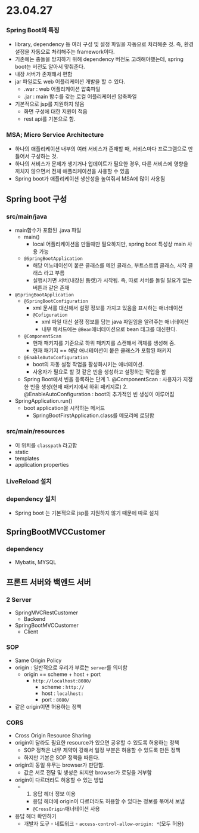 # 23.04.27
### Spring Boot의 특징
- library, dependency 등 여러 구성 및 설정 파일을 자동으로 처리해준 것. 즉, 환경 설정을 자동으로 처리해주는 framework이다.
- 기존에는 충돌을 방지하기 위해 dependency 버전도 고려해야했는데, spring boot는 버전도 알아서 맞춰준다.
- 내장 서버가 존재해서 편함
- jar 파일로도 web 어플리케이션 개발을 할 수 있다.
  - .war : web 어플리케이션 압축파일
  - .jar : main 함수를 갖는 로컬 어플리케이션 압축파일
- 기본적으로 jsp를 지원하지 않음
  - 화면 구성에 대한 지원이 적음
  - rest api를 기본으로 함.

### MSA; Micro Service Architecture
- 하나의 애플리케이션 내부의 여러 서비스가 존재할 때, 서비스마다 프로그램으로 만들어서 구성하는 것.
- 하나의 서비스가 문제가 생기거나 업데이트가 필요한 경우, 다른 서비스에 영향을 끼치지 않으면서 전체 애플리케이션을 사용할 수 있음
- Spring boot가 애플리케이션 생산성을 높여줘서 MSA에 많이 사용됨

## Spring boot 구성
### src/main/java
- main함수가 포함된 .java 파일
  - main() 
    - local 어플리케이션을 만들때만 필요하지만, spring boot 특성상 main 사용 가능
  - `@SpringBootApplication`
    - 해당 어노테이션이 붙은 클래스를 메인 클래스, 부트스트랩 클래스, 시작 클래스 라고 부름
    - 실행시키면 서버(내장된 톰캣)가 시작됨. 즉, 따로 서버를 돌릴 필요가 없는 버튼과 같은 존재
- `@SpringBootApplication`
  - `@SpringBootConfiguration`
    - xml 문서를 대신해서 설정 정보를 가지고 있음을 표시하는 애너테이션
    - `@Cofiguration`
      - xml 파일 대신 설정 정보를 담는 java 파일임을 알려주는 애너테이션
      - 내부 메서드에는 `@Bean`애너테이션으로 bean 태그를 대신한다.
  - `@ComponentScan`
    - 현재 패키지를 기준으로 하위 패키지를 스캔해서 객체를 생성해 줌.
    - 현재 패기지 == 해당 애너테이션이 붙은 클래스가 포함된 패키지
  - `@EnableAutoConfiguration`
    - boot의 자동 설정 작업을 활성화시키는 애너테이션.
    - 사용자가 필요로 할 것 같은 빈을 생성하고 설정하는 작업을 함
  - Spring Boot에서 빈을 등록하는 단계
        1. @ComponentScan : 사용자가 지정한 빈을 생성(현재 패키지에서 하위 패키지로)
        2. @EnableAutoConfiguration : boot의 추가적인 빈 생성이 이루어짐
- SpringApplication.run()
  - boot application을 시작하는 메서드
    - SpringBootFirstApplication.class를 메모리에 로딩함
### src/main/resources
- 이 위치를 `classpath` 라고함
- static
- templates
- application properties

### LiveReload 설치

### dependency  설치
- Spring boot 는 기본적으로 jsp를 지원하지 않기 때문에 따로 설치

## SpringBootMVCCustomer
### dependency
- Mybatis, MYSQL


## 프론트 서버와 백엔드 서버
### 2 Server
- SpringMVCRestCustomer
  - Backend
- SpringBootMVCCustomer
  - Client
### SOP
- Same Origin Policy
- origin : 일반적으로 우리가 부르는 `server`를 의미함
  - origin == scheme + host + port
    - `http://localhost:8080/`
      - scheme : `http://`
      - host : `localhost:`
      - port : `8080/`
- 같은 origin이면 허용하는 정책
### CORS
- Cross Origin Resource Sharing
- origin이 달라도 필요한 resource가 있으면 공유할 수 있도록 허용하는 정책
  - SOP 정책은 너무 제약이 강해서 일정 부분은 허용할 수 있도록 만든 정책
  - 하지만 기본은 SOP 정책을 따른다.
- origin의 동일 유무는 browser가 판단함. 
  - 값은 서로 전달 및 생성은 되지만 browser가 로딩을 거부함
- origin이 다르더라도 허용할 수 있는 방법
  - 1. 응답 헤더 정보 이용
    - 응답 헤더에 origin이 다르더라도 허용할 수 있다는 정보를 묶어서 보냄
    - `@CrossOrigin`애너테이션 사용
- 응답 헤더 확인하기
  - 개발자 도구 - 네트워크 - `access-control-allow-origin: *`(모두 허용)
